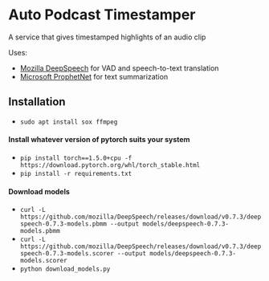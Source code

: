 # Auto Podcast Timestamper
A service that gives timestamped highlights of an audio clip

Uses:
- [Mozilla DeepSpeech](https://github.com/mozilla/DeepSpeech) for VAD and speech-to-text translation
- [Microsoft ProphetNet](https://github.com/microsoft/prophetnet) for text summarization

## Installation
- ```sudo apt install sox ffmpeg```
#### Install whatever version of pytorch suits your system
- ```pip install torch==1.5.0+cpu -f https://download.pytorch.org/whl/torch_stable.html```
- ```pip install -r requirements.txt```
#### Download models
- ```curl -L https://github.com/mozilla/DeepSpeech/releases/download/v0.7.3/deepspeech-0.7.3-models.pbmm --output models/deepspeech-0.7.3-models.pbmm```
- ```curl -L https://github.com/mozilla/DeepSpeech/releases/download/v0.7.3/deepspeech-0.7.3-models.scorer --output models/deepspeech-0.7.3-models.scorer```
- ```python download_models.py```
